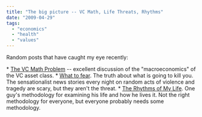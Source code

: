 ```yaml
---
title: "The big picture -- VC Math, Life Threats, Rhythms"
date: "2009-04-29"
tags: 
  - "economics"
  - "health"
  - "values"
---
```


Random posts that have caught my eye recently:

\* [The VC Math Problem](http://www.avc.com/a_vc/2009/04/the-venture-capital-math-problem.html) -- excellent discussion of the "macroeconomics" of the VC asset class. \* [What to fear](http://www.schneier.com/blog/archives/2009/04/what_to_fear.html). The truth about what is going to kill you. The sensationalist news stories every night on random acts of violence and tragedy are scary, but they aren't the threat. \* [The Rhythms of My Life](http://www.feld.com/wp/archives/2009/03/the-rhythms-of-life.html). One guy's methodology for examining his life and how he lives it. Not the right methodology for everyone, but everyone probably needs some methodology.
